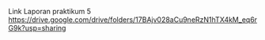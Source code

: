 Link Laporan praktikum 5
https://drive.google.com/drive/folders/17BAjv028aCu9neRzN1hTX4kM_eq6rG9k?usp=sharing
